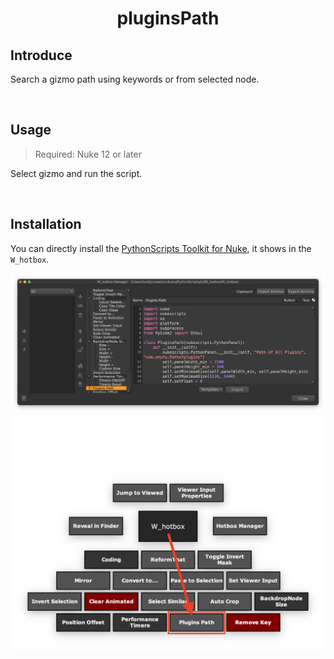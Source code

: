 <h1 align='center'>
  pluginsPath
</h1>

## Introduce
Search a gizmo path using keywords or from selected node.

<br />

## Usage
> Required: Nuke 12 or later

Select gizmo and run the script.

<br />

## Installation
You can directly install the [PythonScripts Toolkit for Nuke](https://github.com/isLundy/Nuke-PythonScripts-Toolkit.git), it shows in the `W_hotbox`.

![usage 01](./images/usage_01.png)
![usage 02](./images/usage_02.png)
